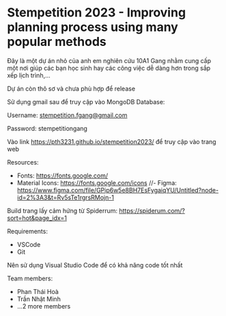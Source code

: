 # Stempetition 2023 - Improving planning process using many popular methods

Đây là một dự án nhỏ của anh em nghiên cứu 10A1 Gang nhằm cung cấp một nơi giúp các bạn học sinh hay các công việc dễ dàng hơn trong sắp xếp lịch trình,...

Dự án còn thô sơ và chưa phù hợp để release

Sử dụng gmail sau để truy cập vào MongoDB Database:

Username: stempetition.fgang@gmail.com 

Password: stempetitiongang

Vào link https://pth3231.github.io/stempetition2023/ để truy cập vào trang web

Resources:
- Fonts: https://fonts.google.com/
- Material Icons: https://fonts.google.com/icons
//- Figma: https://www.figma.com/file/GPip6w5e8BH7EsFygaiqYU/Untitled?node-id=2%3A3&t=Rv5sTe1rgrsRMojn-1

Build trang lấy cảm hứng từ Spiderrum: https://spiderum.com/?sort=hot&page_idx=1 

Requirements:
- VSCode
- Git

Nên sử dụng Visual Studio Code để có khả năng code tốt nhất

Team members:
- Phan Thái Hoà
- Trần Nhật Minh
- ...2 more members
